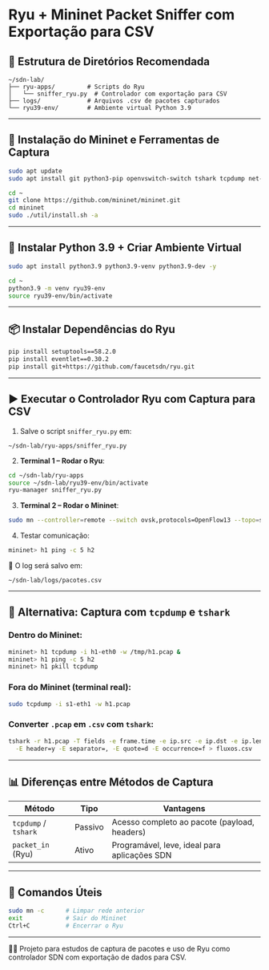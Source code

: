 
# Ryu + Mininet Packet Sniffer com Exportação para CSV

## 📁 Estrutura de Diretórios Recomendada

```
~/sdn-lab/
├── ryu-apps/         # Scripts do Ryu
│   └── sniffer_ryu.py  # Controlador com exportação para CSV
├── logs/             # Arquivos .csv de pacotes capturados
└── ryu39-env/        # Ambiente virtual Python 3.9
```

---

## 🔧 Instalação do Mininet e Ferramentas de Captura

```bash
sudo apt update
sudo apt install git python3-pip openvswitch-switch tshark tcpdump net-tools -y

cd ~
git clone https://github.com/mininet/mininet.git
cd mininet
sudo ./util/install.sh -a
```

---

## 🐍 Instalar Python 3.9 + Criar Ambiente Virtual

```bash
sudo apt install python3.9 python3.9-venv python3.9-dev -y

cd ~
python3.9 -m venv ryu39-env
source ryu39-env/bin/activate
```

---

## 📦 Instalar Dependências do Ryu

```bash
pip install setuptools==58.2.0
pip install eventlet==0.30.2
pip install git+https://github.com/faucetsdn/ryu.git
```

---

## ▶️ Executar o Controlador Ryu com Captura para CSV

1. Salve o script `sniffer_ryu.py` em:

```
~/sdn-lab/ryu-apps/sniffer_ryu.py
```

2. **Terminal 1 – Rodar o Ryu**:

```bash
cd ~/sdn-lab/ryu-apps
source ~/sdn-lab/ryu39-env/bin/activate
ryu-manager sniffer_ryu.py
```

3. **Terminal 2 – Rodar o Mininet**:

```bash
sudo mn --controller=remote --switch ovsk,protocols=OpenFlow13 --topo=single,2
```

4. Testar comunicação:

```bash
mininet> h1 ping -c 5 h2
```

📄 O log será salvo em:

```
~/sdn-lab/logs/pacotes.csv
```

---

## 📡 Alternativa: Captura com `tcpdump` e `tshark`

### Dentro do Mininet:

```bash
mininet> h1 tcpdump -i h1-eth0 -w /tmp/h1.pcap &
mininet> h1 ping -c 5 h2
mininet> h1 pkill tcpdump
```

### Fora do Mininet (terminal real):

```bash
sudo tcpdump -i s1-eth1 -w h1.pcap
```

### Converter `.pcap` em `.csv` com `tshark`:

```bash
tshark -r h1.pcap -T fields -e frame.time -e ip.src -e ip.dst -e ip.len \
  -E header=y -E separator=, -E quote=d -E occurrence=f > fluxos.csv
```

---

## 📊 Diferenças entre Métodos de Captura

| Método             | Tipo     | Vantagens                                           |
|--------------------|----------|-----------------------------------------------------|
| `tcpdump` / `tshark` | Passivo  | Acesso completo ao pacote (payload, headers)        |
| `packet_in` (Ryu)   | Ativo    | Programável, leve, ideal para aplicações SDN        |

---

## 🧹 Comandos Úteis

```bash
sudo mn -c      # Limpar rede anterior
exit            # Sair do Mininet
Ctrl+C          # Encerrar o Ryu
```

---

👨‍💻 Projeto para estudos de captura de pacotes e uso de Ryu como controlador SDN com exportação de dados para CSV.
